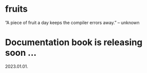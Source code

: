 
# fruits
  ”A piece of fruit a day keeps the compiler errors away.” – unknown

# Documentation book is releasing soon ...
  2023.01.01.
